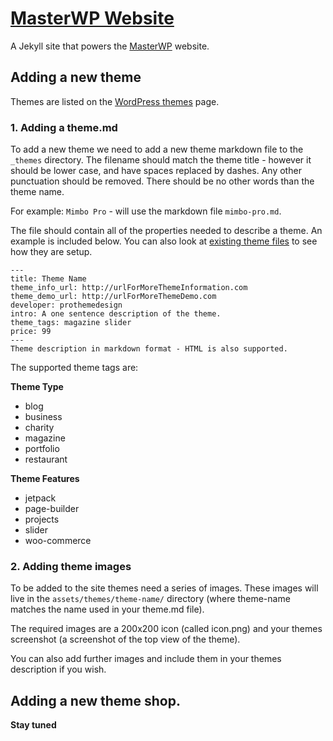 # [MasterWP Website](https://masterwp.co)

A Jekyll site that powers the [MasterWP](https://masterwp.co) website.

## Adding a new theme

Themes are listed on the [WordPress themes](https://masterwp.co/wordpress-themes/) page.

### 1. Adding a theme.md

To add a new theme we need to add a new theme markdown file to the `_themes` directory. The filename should match the theme title - however it should be lower case, and have spaces replaced by dashes. Any other punctuation should be removed. There should be no other words than the theme name.

For example: `Mimbo Pro` - will use the markdown file `mimbo-pro.md`.

The file should contain all of the properties needed to describe a theme. An example is included below. You can also look at [existing theme files](https://github.com/BinaryMoon/MasterWP/tree/master/_themes) to see how they are setup.

```
---
title: Theme Name
theme_info_url: http://urlForMoreThemeInformation.com
theme_demo_url: http://urlForMoreThemeDemo.com
developer: prothemedesign
intro: A one sentence description of the theme.
theme_tags: magazine slider
price: 99
---
Theme description in markdown format - HTML is also supported.
```

The supported theme tags are:

**Theme Type**
* blog
* business
* charity
* magazine
* portfolio
* restaurant

**Theme Features**
* jetpack
* page-builder
* projects
* slider
* woo-commerce

### 2. Adding theme images

To be added to the site themes need a series of images. These images will live in the `assets/themes/theme-name/` directory (where theme-name matches the name used in your theme.md file).

The required images are a 200x200 icon (called icon.png) and your themes screenshot (a screenshot of the top view of the theme).

You can also add further images and include them in your themes description if you wish.

## Adding a new theme shop.

**Stay tuned**
